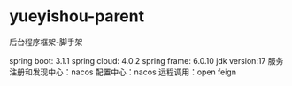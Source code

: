 # yueyishou-parent
后台程序框架-脚手架

spring boot: 3.1.1
spring cloud: 4.0.2
spring frame: 6.0.10
jdk version:17
服务注册和发现中心：nacos
配置中心：nacos
远程调用：open feign

